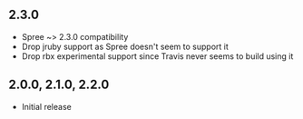 ## 2.3.0

* Spree ~> 2.3.0 compatibility
* Drop jruby support as Spree doesn't seem to support it
* Drop rbx experimental support since Travis never seems to build using it

## 2.0.0, 2.1.0, 2.2.0

* Initial release

